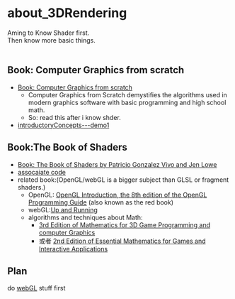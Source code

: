 # about_3DRendering

Aming to Know Shader first.<br/>
Then know more basic things.<br/>
<br/>

## Book: Computer Graphics from scratch
- [Book: Computer Graphics from scratch](https://gabrielgambetta.com/computer-graphics-from-scratch/01-common-concepts.html)
  - Computer Graphics from Scratch demystifies the algorithms used in modern graphics software with basic programming and high school math.
  - So: read this after i know shder. 
- [introductoryConcepts---demo1](introductoryConcepts.html)

## Book:The Book of Shaders
- [Book: The Book of Shaders by Patricio Gonzalez Vivo and Jen Lowe](https://thebookofshaders.com/)
- [assocaiate code](./theBookOfShader.html)
- related book:(OpenGL/webGL is a bigger subject than GLSL or fragment shaders.)
  - OpenGL: [OpenGL Introduction, the 8th edition of the OpenGL Programming Guide](./Books/OpenGL%20Programming%20Guide%20The%20Official%20Guide%20to%20Learning%20OpenGL%2C%20Version%204.3%20(%20PDFDrive%20).pdf) (also known as the red book)
  - webGL:[Up and Running](./Books/WebGL%20Up%20and%20Running%20(%20PDFDrive%20)(1).pdf)
  - algorithms and techniques about Math:
    - [3rd Edition of Mathematics for 3D Game Programming and computer Graphics](./Books/Mathematics%20for%203D%20Game%20Programming%20and%20Computer%20Graphics%2C%20Third%20Edition.pdf) 
    - 或者 [2nd Edition of Essential Mathematics for Games and Interactive Applications](./Books/Essential%20Mathematics%20for%20Games%20and%20Interactive%20Applications%2C%20Third%20Edition%20(%20PDFDrive%20).pdf)


## Plan

  do [webGL](./about_webGL/README.md) stuff first